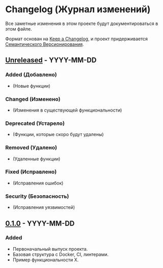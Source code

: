 # Changelog (Журнал изменений)

Все заметные изменения в этом проекте будут документироваться в этом файле.

Формат основан на [Keep a Changelog](https://keepachangelog.com/ru/1.0.0/),
и проект придерживается [Семантического Версионирования](https://semver.org/spec/v2.0.0.html).

## [Unreleased] - YYYY-MM-DD

### Added (Добавлено)
*   (Новые функции)

### Changed (Изменено)
*   (Изменения в существующей функциональности)

### Deprecated (Устарело)
*   (Функции, которые скоро будут удалены)

### Removed (Удалено)
*   (Удаленные функции)

### Fixed (Исправлено)
*   (Исправления ошибок)

### Security (Безопасность)
*   (Исправления уязвимостей)

## [0.1.0] - YYYY-MM-DD

### Added
*   Первоначальный выпуск проекта.
*   Базовая структура с Docker, CI, линтерами.
*   Пример функциональности X.

<!-- Ссылка на сравнение версий -->
[Unreleased]: https://github.com/your_username/your_project_name/compare/v0.1.0...HEAD
[0.1.0]: https://github.com/your_username/your_project_name/releases/tag/v0.1.0